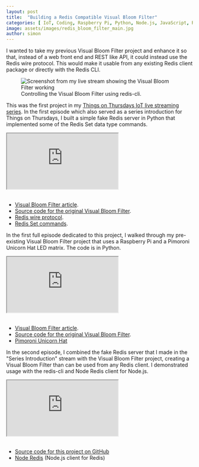 ```yaml
---
layout: post
title:  "Building a Redis Compatible Visual Bloom Filter"
categories: [ IoT, Coding, Raspberry Pi, Python, Node.js, JavaScript, Redis ]
image: assets/images/redis_bloom_filter_main.jpg
author: simon
---
```

I wanted to take my previous Visual Bloom Filter project and enhance it so that, instead of a web front end and REST like API, it could instead use the Redis wire protocol.  This would make it usable from any existing Redis client package or directly with the Redis CLI.

<figure class="figure">
  <img src="{{ site.baseurl }}/assets/images/redis_bloom_filter_screenshot.png" class="figure-img img-fluid" alt="Screenshot from my live stream showing the Visual Bloom Filter working">
  <figcaption class="figure-caption text-center">Controlling the Visual Bloom Filter using redis-cli.</figcaption>
</figure>

This was the first project in my [Things on Thursdays IoT live streaming series](/things-on-thursdays-livestreams/).  In the first episode which also served as a series introduction for Things on Thursdays, I built a simple fake Redis server in Python that implemented some of the Redis Set data type commands.

<div class="embed-responsive embed-responsive-16by9">
  <iframe class="embed-responsive-item" src="https://www.youtube.com/embed/1F2nmm2jBjA?start=25" allowfullscreen></iframe>
</div><br/>

* [Visual Bloom Filter article](https://simonprickett.dev/visual-bloom-filter-with-raspberry-pi/).
* [Source code for the original Visual Bloom Filter](https://github.com/simonprickett/visual-bloom-filter-for-pi).
* [Redis wire protocol](https://redis.io/docs/reference/protocol-spec/).
* [Redis Set commands](https://redis.io/commands/?group=set).

In the first full episode dedicated to this project, I walked through my pre-existing Visual Bloom Filter project that uses a Raspberry Pi and a Pimoroni Unicorn Hat LED matrix.  The code is in Python.

<div class="embed-responsive embed-responsive-16by9">
  <iframe class="embed-responsive-item" src="https://www.youtube.com/embed/uyjAFP73ttI?start=25" allowfullscreen></iframe>
</div><br/>

* [Visual Bloom Filter article](https://simonprickett.dev/visual-bloom-filter-with-raspberry-pi/).
* [Source code for the original Visual Bloom Filter](https://github.com/simonprickett/visual-bloom-filter-for-pi).
* [Pimoroni Unicorn Hat](https://shop.pimoroni.com/products/unicorn-hat?variant=932565325)

In the second episode, I combined the fake Redis server that I made in the "Series Introduction" stream with the Visual Bloom Filter project, creating a Visual Bloom Filter than can be used from any Redis client.  I demonstrated usage with the redis-cli and Node Redis client for Node.js.

<div class="embed-responsive embed-responsive-16by9">
  <iframe class="embed-responsive-item" src="https://www.youtube.com/embed/Ym4g5iti3bo?start=25" allowfullscreen></iframe>
</div><br/>

* [Source code for this project on GitHub](https://github.com/simonprickett/redis-compatible-bloom-filter)
* [Node Redis](https://github.com/redis/node-redis) (Node.js client for Redis)
